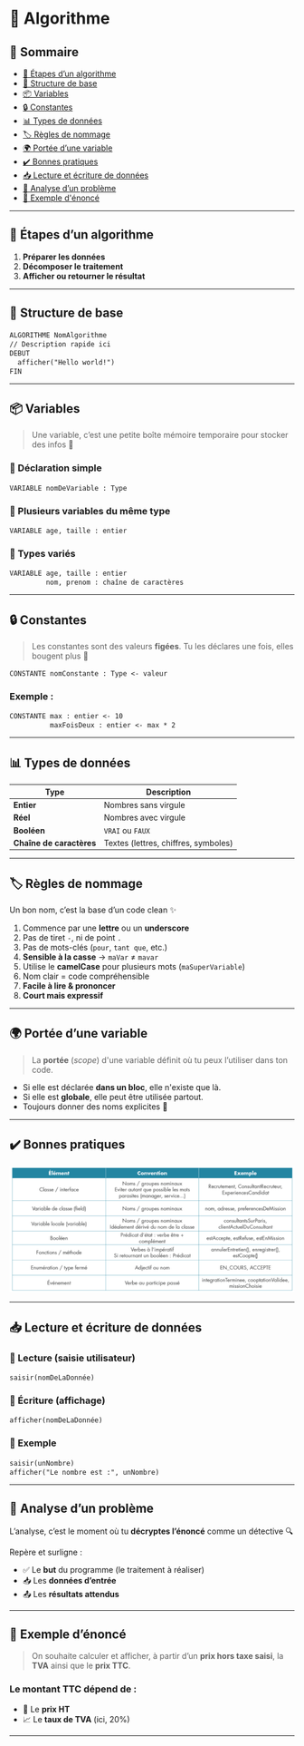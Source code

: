 # 🧠 Algorithme

## 📌 Sommaire

- [🚦 Étapes d’un algorithme](#-étapes-dun-algorithme)
- [🧬 Structure de base](#-structure-de-base)
- [📦 Variables](#-variables)
- [🔒 Constantes](#-constantes)
- [📊 Types de données](#-types-de-données)
- [🏷️ Règles de nommage](#-règles-de-nommage)
- [🌍 Portée d’une variable](#-portée-dune-variable)
- [✔️ Bonnes pratiques](#-bonnes-pratiques)
- [📥 Lecture et écriture de données](#-lecture-et-écriture-de-données)
- [🔎 Analyse d’un problème](#-analyse-dun-problème)
- [🧪 Exemple d'énoncé](#-exemple-dénoncé)

---

## 🚦 Étapes d’un algorithme

1. **Préparer les données**
2. **Décomposer le traitement**
3. **Afficher ou retourner le résultat**

---

## 🧬 Structure de base

```pseudo
ALGORITHME NomAlgorithme
// Description rapide ici
DEBUT
  afficher("Hello world!")
FIN
```

---

## 📦 Variables

> Une variable, c’est une petite boîte mémoire temporaire pour stocker des infos 🔁

### 🔹 Déclaration simple

```pseudo
VARIABLE nomDeVariable : Type
```

### 🔹 Plusieurs variables du même type

```pseudo
VARIABLE age, taille : entier
```

### 🔹 Types variés

```pseudo
VARIABLE age, taille : entier
         nom, prenom : chaîne de caractères
```

---

## 🔒 Constantes

> Les constantes sont des valeurs **figées**. Tu les déclares une fois, elles bougent plus 💎

```pseudo
CONSTANTE nomConstante : Type <- valeur
```

### Exemple :

```pseudo
CONSTANTE max : entier <- 10
          maxFoisDeux : entier <- max * 2
```

---

## 📊 Types de données

| Type                     | Description                          |
| ------------------------ | ------------------------------------ |
| **Entier**               | Nombres sans virgule                 |
| **Réel**                 | Nombres avec virgule                 |
| **Booléen**              | `VRAI` ou `FAUX`                     |
| **Chaîne de caractères** | Textes (lettres, chiffres, symboles) |

---

## 🏷️ Règles de nommage

Un bon nom, c’est la base d’un code clean ✨

1. Commence par une **lettre** ou un **underscore**
2. Pas de tiret `-`, ni de point `.`
3. Pas de mots-clés (`pour`, `tant que`, etc.)
4. **Sensible à la casse** → `maVar` ≠ `mavar`
5. Utilise le **camelCase** pour plusieurs mots (`maSuperVariable`)
6. Nom clair = code compréhensible
7. **Facile à lire & prononcer**
8. **Court mais expressif**

---

## 🌍 Portée d’une variable

> La **portée** (_scope_) d'une variable définit où tu peux l’utiliser dans ton code.

- Si elle est déclarée **dans un bloc**, elle n'existe que là.
- Si elle est **globale**, elle peut être utilisée partout.
- Toujours donner des noms explicites 🙌

---

## ✔️ Bonnes pratiques

![Bonnes pratiques](img/bp.png)

---

## 📥 Lecture et écriture de données

### 🔹 Lecture (saisie utilisateur)

```pseudo
saisir(nomDeLaDonnée)
```

### 🔹 Écriture (affichage)

```pseudo
afficher(nomDeLaDonnée)
```

### 🔹 Exemple

```pseudo
saisir(unNombre)
afficher("Le nombre est :", unNombre)
```

---

## 🔎 Analyse d’un problème

L’analyse, c’est le moment où tu **décryptes l’énoncé** comme un détective 🔍

Repère et surligne :

- ✅ Le **but** du programme (le traitement à réaliser)
- 📥 Les **données d’entrée**
- 📤 Les **résultats attendus**

---

## 🧪 Exemple d’énoncé

> On souhaite calculer et afficher, à partir d’un **prix hors taxe saisi**, la **TVA** ainsi que le **prix TTC**.

### Le montant TTC dépend de :

- 💸 Le **prix HT**
- 📈 Le **taux de TVA** (ici, 20%)

---